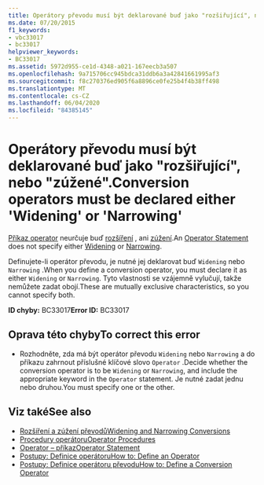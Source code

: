 ```yaml
---
title: Operátory převodu musí být deklarované buď jako "rozšiřující", nebo "zúžené".
ms.date: 07/20/2015
f1_keywords:
- vbc33017
- bc33017
helpviewer_keywords:
- BC33017
ms.assetid: 5972d955-ce1d-4348-a021-167eecb3a507
ms.openlocfilehash: 9a715706cc945bdca31ddb6a3a42841661995af3
ms.sourcegitcommit: f8c270376ed905f6a8896ce0fe25b4f4b38ff498
ms.translationtype: MT
ms.contentlocale: cs-CZ
ms.lasthandoff: 06/04/2020
ms.locfileid: "84385145"
---
```

# <a name="conversion-operators-must-be-declared-either-widening-or-narrowing"></a><span data-ttu-id="34668-102">Operátory převodu musí být deklarované buď jako "rozšiřující", nebo "zúžené".</span><span class="sxs-lookup"><span data-stu-id="34668-102">Conversion operators must be declared either 'Widening' or 'Narrowing'</span></span>
<span data-ttu-id="34668-103">[Příkaz operator](../language-reference/statements/operator-statement.md) neurčuje buď [rozšíření](../language-reference/modifiers/widening.md) , ani [zúžení](../language-reference/modifiers/narrowing.md).</span><span class="sxs-lookup"><span data-stu-id="34668-103">An [Operator Statement](../language-reference/statements/operator-statement.md) does not specify either [Widening](../language-reference/modifiers/widening.md) or [Narrowing](../language-reference/modifiers/narrowing.md).</span></span>  
  
 <span data-ttu-id="34668-104">Definujete-li operátor převodu, je nutné jej deklarovat buď `Widening` nebo `Narrowing` .</span><span class="sxs-lookup"><span data-stu-id="34668-104">When you define a conversion operator, you must declare it as either `Widening` or `Narrowing`.</span></span> <span data-ttu-id="34668-105">Tyto vlastnosti se vzájemně vylučují, takže nemůžete zadat obojí.</span><span class="sxs-lookup"><span data-stu-id="34668-105">These are mutually exclusive characteristics, so you cannot specify both.</span></span>  
  
 <span data-ttu-id="34668-106">**ID chyby:** BC33017</span><span class="sxs-lookup"><span data-stu-id="34668-106">**Error ID:** BC33017</span></span>  
  
## <a name="to-correct-this-error"></a><span data-ttu-id="34668-107">Oprava této chyby</span><span class="sxs-lookup"><span data-stu-id="34668-107">To correct this error</span></span>  
  
- <span data-ttu-id="34668-108">Rozhodněte, zda má být operátor převodu `Widening` nebo `Narrowing` a do příkazu zahrnout příslušné klíčové slovo `Operator` .</span><span class="sxs-lookup"><span data-stu-id="34668-108">Decide whether the conversion operator is to be `Widening` or `Narrowing`, and include the appropriate keyword in the `Operator` statement.</span></span> <span data-ttu-id="34668-109">Je nutné zadat jednu nebo druhou.</span><span class="sxs-lookup"><span data-stu-id="34668-109">You must specify one or the other.</span></span>  
  
## <a name="see-also"></a><span data-ttu-id="34668-110">Viz také</span><span class="sxs-lookup"><span data-stu-id="34668-110">See also</span></span>

- [<span data-ttu-id="34668-111">Rozšíření a zúžení převodů</span><span class="sxs-lookup"><span data-stu-id="34668-111">Widening and Narrowing Conversions</span></span>](../programming-guide/language-features/data-types/widening-and-narrowing-conversions.md)
- [<span data-ttu-id="34668-112">Procedury operátoru</span><span class="sxs-lookup"><span data-stu-id="34668-112">Operator Procedures</span></span>](../programming-guide/language-features/procedures/operator-procedures.md)
- [<span data-ttu-id="34668-113">Operator – příkaz</span><span class="sxs-lookup"><span data-stu-id="34668-113">Operator Statement</span></span>](../language-reference/statements/operator-statement.md)
- [<span data-ttu-id="34668-114">Postupy: Definice operátoru</span><span class="sxs-lookup"><span data-stu-id="34668-114">How to: Define an Operator</span></span>](../programming-guide/language-features/procedures/how-to-define-an-operator.md)
- [<span data-ttu-id="34668-115">Postupy: Definice operátoru převodu</span><span class="sxs-lookup"><span data-stu-id="34668-115">How to: Define a Conversion Operator</span></span>](../programming-guide/language-features/procedures/how-to-define-a-conversion-operator.md)
